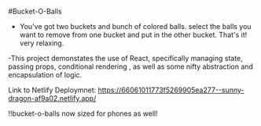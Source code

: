 #Bucket-O-Balls

- You've got two buckets and bunch of colored balls. select the balls you want to remove from one bucket and put in the other bucket. That's it! very relaxing.

-This project demonstates the use of React, specifically managing state, passing props, conditional rendering , as well as some nifty  abstraction and encapsulation of logic.

Link to Netlify Deploymnet:
 https://66061011773f5269905ea277--sunny-dragon-af9a02.netlify.app/

!!bucket-o-balls now sized for phones as well!